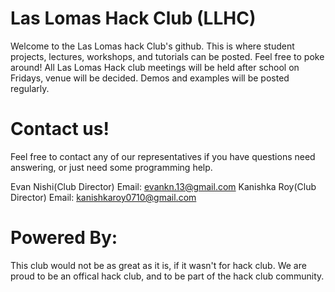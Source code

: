 # Las Lomas Hack Club (LLHC)
Welcome to the Las Lomas hack Club's github.  This is where student projects, lectures, workshops, and tutorials can be posted.  Feel free to poke around!  All Las Lomas Hack club meetings will be held after school on Fridays, venue will be decided.  Demos and examples will be posted regularly.

# Contact us!
Feel free to contact any of our representatives if you have questions need answering, or just need some programming help.

Evan Nishi(Club Director)
Email: evankn.13@gmail.com
Kanishka Roy(Club Director)
Email: kanishkaroy0710@gmail.com

# Powered By:
This club would not be as great as it is, if it wasn't for hack club.  We are proud to be an offical hack club, and to be part of the hack club community.  
